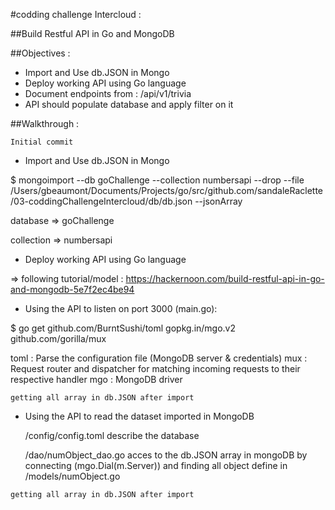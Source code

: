 #codding challenge Intercloud : 

##Build Restful API in Go and MongoDB

##Objectives :

 * Import and Use db.JSON in Mongo
 * Deploy working API using Go language
 * Document endpoints from : /api/v1/trivia
 * API should populate database and apply filter on it

##Walkthrough : 

 `Initial commit`

  * Import and Use db.JSON in Mongo
  
  $ mongoimport --db goChallenge --collection numbersapi --drop --file /Users/gbeaumont/Documents/Projects/go/src/github.com/sandaleRaclette/03-coddingChallengeIntercloud/db/db.json --jsonArray

  database => goChallenge

  collection => numbersapi

  * Deploy working API using Go language

  => following tutorial/model : https://hackernoon.com/build-restful-api-in-go-and-mongodb-5e7f2ec4be94

  - Using the API to listen on port 3000 (main.go):

  $ go get github.com/BurntSushi/toml gopkg.in/mgo.v2 github.com/gorilla/mux

  toml : Parse the configuration file (MongoDB server & credentials)
  mux : Request router and dispatcher for matching incoming requests to their respective handler
  mgo : MongoDB driver

  `getting all array in db.JSON after import`

  - Using the API to read the dataset imported in MongoDB
    
    /config/config.toml describe the database

    /dao/numObject_dao.go acces to the db.JSON array in mongoDB by connecting (mgo.Dial(m.Server)) and finding all object define in /models/numObject.go

  `getting all array in db.JSON after import`


    